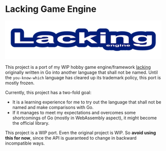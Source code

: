 # Lacking Game Engine

![logo](logo.png)

This project is a port of my WIP hobby game engine/framework [lacking](https://github.com/mokiat/lacking) originally written in Go into another language that shall not be named. Until the `you-know-which` language has cleared up its trademark policy, this port is mostly frozen.

Currently, this project has a two-fold goal:
* It is a learning experience for me to try out the language that shall not be named and make comparisons with Go.
* If it manages to meet my expectations and overcomes some shortcomings of Go (mostly in WebAssembly aspect), it might become the official library.

This project is a WIP port. Even the original project is WIP. So **avoid using this for now**, since the API is guaranteed to change in backward incompatible ways.

